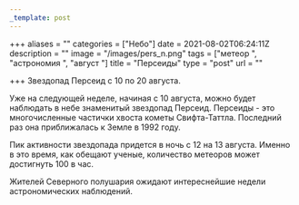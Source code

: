 ```yaml
---
_template: post
---
```


+++
aliases = ""
categories = ["Небо"]
date = 2021-08-02T06:24:11Z
description = ""
image = "/images/pers_n.png"
tags = ["метеор ", "астрономия ", "август "]
title = "Персеиды"
type = "post"
url = ""

+++
Звездопад Персеид с 10 по 20 августа.

Уже на следующей неделе, начиная с 10 августа, можно будет наблюдать в небе знаменитый звездопад Персеид. Персеиды - это многочисленные частички хвоста кометы Свифта-Таттла. Последний раз она приближалась к Земле в 1992 году.

Пик активности звездопада придется в ночь с 12 на 13 августа. Именно в это время, как обещают ученые, количество метеоров может достигнуть 100 в час.

Жителей Северного полушария ожидают интереснейшие недели астрономических наблюдений.
